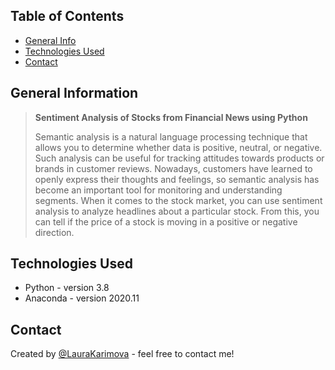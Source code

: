 ## Table of Contents
* [General Info](#general-information)
* [Technologies Used](#technologies-used)
* [Contact](#contact)

## General Information
> **Sentiment Analysis of Stocks from Financial News using Python**
> 
> Semantic analysis is a natural language processing technique that allows you to determine whether data is positive, neutral, or negative. Such analysis can be useful for tracking attitudes towards products or brands in customer reviews. Nowadays, customers have learned to openly express their thoughts and feelings, so semantic analysis has become an important tool for monitoring and understanding segments.
When it comes to the stock market, you can use sentiment analysis to analyze headlines about a particular stock. From this, you can tell if the price of a stock is moving in a positive or negative direction.

## Technologies Used
- Python - version 3.8
- Anaconda - version 2020.11

## Contact
Created by [@LauraKarimova](33099@iitu.edu.kz) - feel free to contact me!
